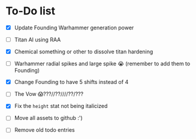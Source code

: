 # To-Do list

- [x] Update Founding Warhammer generation power

- [ ] Titan AI using RAA

- [x] Chemical something or other to dissolve titan hardening

- [ ] Warhammer radial spikes and large spike :sob: (remember to add them to Founding)

- [x] Change Founding to have 5 shifts instead of 4

- [ ] The Vow :scream:???//??////??/???

- [x] Fix the `height` stat not being italicized

- [ ] Move all assets to github :')

- [ ] Remove old todo entries
